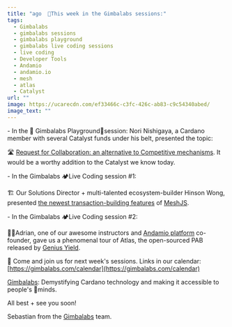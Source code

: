 ```yaml
---
title: "ago  🍿This week in the Gimbalabs sessions:"
tags:
  - Gimbalabs
  - gimbalabs sessions
  - gimbalabs playground
  - gimbalabs live coding sessions
  - live coding
  - Developer Tools
  - Andamio
  - andamio.io
  - mesh
  - atlas
  - Catalyst
url: ""
image: https://ucarecdn.com/ef33466c-c3fc-426c-ab83-c9c54340abed/
image_text: ""
---
```


\- In the 🎢 Gimbalabs Playground🎡session: Nori Nishigaya, a Cardano member with several Catalyst funds under his belt, presented the topic:

🛣 [Request for Collaboration: an alternative to Competitive mechanisms](https://youtube.com/clip/UgkxPhPpETK5CrfHRGqMUDi2Oz7gRM4jlk-G?si=Y6iwM_S8XdJYezda). It would be a worthy addition to the Catalyst we know today.

\- In the Gimbalabs 🏕Live Coding session #1:

🏗 Our Solutions Director + multi-talented ecosystem-builder Hinson Wong, presented [the newest transaction-building features](https://youtube.com/clip/UgkxTTJE8mZr3Wy230A8E_OrluEHobCfQ2Js?si=H7xjczTiCLXT7B9r) of [MeshJS](https://meshjs.dev/).

\- In the Gimbalabs 🏕Live Coding session #2:

👨‍🏭Adrian, one of our awesome instructors and [Andamio platform](https://www.andamio.io/) co-founder, gave us a phenomenal tour of Atlas, the open-sourced PAB released by [Genius Yield](https://www.geniusyield.co/).

🎅 Come and join us for next week's sessions. Links in our calendar: [https://gimbalabs.com/calendar](https://gimbalabs.com/calendar)

[Gimbalabs](https://gimbalabs.com/): Demystifying Cardano technology and making it accessible to people's 🧠minds.

All best + see you soon!

Sebastian from the [Gimbalabs](https://gimbalabs.com/) team.
